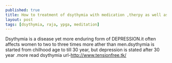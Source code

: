 ```yaml
---
published: true
title: How to treatment of dsythymia with medication ,therpy as well as meditation.
layout: post
tags: [dsythymia, raja, ypga, meditation]
---
```

Dsythymia is a disease yet more enduring form of DEPRESSION.it often affects women to two to 
three times more ather than men.dsythymia is started from chilhood age to till 30 year, 
but depression is stated after 30 year .more read dsythymia
url-http://www.tensionfree.tk/
